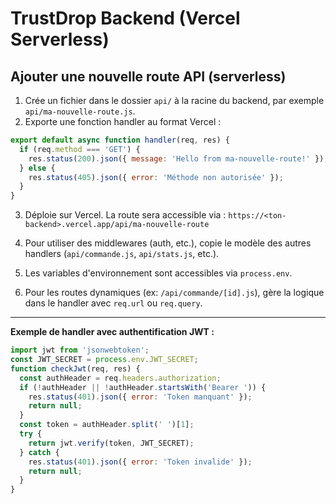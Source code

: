 # TrustDrop Backend (Vercel Serverless)

## Ajouter une nouvelle route API (serverless)

1. Crée un fichier dans le dossier `api/` à la racine du backend, par exemple `api/ma-nouvelle-route.js`.
2. Exporte une fonction handler au format Vercel :

```js
export default async function handler(req, res) {
  if (req.method === 'GET') {
    res.status(200).json({ message: 'Hello from ma-nouvelle-route!' });
  } else {
    res.status(405).json({ error: 'Méthode non autorisée' });
  }
}
```
3. Déploie sur Vercel. La route sera accessible via :
   `https://<ton-backend>.vercel.app/api/ma-nouvelle-route`

4. Pour utiliser des middlewares (auth, etc.), copie le modèle des autres handlers (`api/commande.js`, `api/stats.js`, etc.).

5. Les variables d'environnement sont accessibles via `process.env`.

6. Pour les routes dynamiques (ex: `/api/commande/[id].js`), gère la logique dans le handler avec `req.url` ou `req.query`.

---

**Exemple de handler avec authentification JWT :**

```js
import jwt from 'jsonwebtoken';
const JWT_SECRET = process.env.JWT_SECRET;
function checkJwt(req, res) {
  const authHeader = req.headers.authorization;
  if (!authHeader || !authHeader.startsWith('Bearer ')) {
    res.status(401).json({ error: 'Token manquant' });
    return null;
  }
  const token = authHeader.split(' ')[1];
  try {
    return jwt.verify(token, JWT_SECRET);
  } catch {
    res.status(401).json({ error: 'Token invalide' });
    return null;
  }
}
``` 